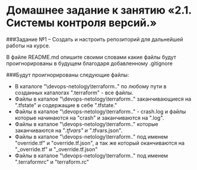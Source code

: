 # Домашнее задание к занятию «2.1. Системы контроля версий.»

###Задание №1 – Создать и настроить репозиторий для дальнейшей работы на курсе.

В файле README.md опишите своими словами какие файлы будут проигнорированы в будущем благодаря добавленному .gitignore


###Будут проигнорированы следующие файлы:

- В каталоге "\devops-netology\terraform\.." по любому пути в созданных каталогах ".terraform" - все файлы.
- Файлы в каталое "\devops-netology\terraform\.." заканчивающиеся на ".tfstate" и содержащие в себе ".tfstate."
- Файлы в каталое "\devops-netology\terraform\.." - crash.log и файлы которые начинаются на "crash" и заканчиваются на ".log".
- Файлы в каталое "\devops-netology\terraform\.."  которые заканчиваются на "*.tfvars" и "*.tfvars.json".
- Файлы в каталое "\devops-netology\terraform\.." под именем "override.tf" и "override.tf.json", а так же который оканчиваются на "_override.tf" и "_override.tf.json"
- Файлы в каталое "\devops-netology\terraform\.." под именем ".terraformrc" и "terraform.rc"





